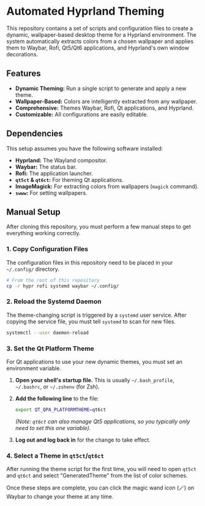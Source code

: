 # Automated Hyprland Theming

This repository contains a set of scripts and configuration files to create a dynamic, wallpaper-based desktop theme for a Hyprland environment. The system automatically extracts colors from a chosen wallpaper and applies them to Waybar, Rofi, Qt5/Qt6 applications, and Hyprland's own window decorations.

## Features

- **Dynamic Theming:** Run a single script to generate and apply a new theme.
- **Wallpaper-Based:** Colors are intelligently extracted from any wallpaper.
- **Comprehensive:** Themes Waybar, Rofi, Qt applications, and Hyprland.
- **Customizable:** All configurations are easily editable.

## Dependencies

This setup assumes you have the following software installed:

- **Hyprland:** The Wayland compositor.
- **Waybar:** The status bar.
- **Rofi:** The application launcher.
- **`qt5ct` & `qt6ct`:** For theming Qt applications.
- **ImageMagick:** For extracting colors from wallpapers (`magick` command).
- **`swww`:** For setting wallpapers.

## Manual Setup

After cloning this repository, you must perform a few manual steps to get everything working correctly.

### 1. Copy Configuration Files

The configuration files in this repository need to be placed in your `~/.config/` directory.

```bash
# From the root of this repository
cp -r hypr rofi systemd waybar ~/.config/
```

### 2. Reload the Systemd Daemon

The theme-changing script is triggered by a `systemd` user service. After copying the service file, you must tell `systemd` to scan for new files.

```bash
systemctl --user daemon-reload
```

### 3. Set the Qt Platform Theme

For Qt applications to use your new dynamic themes, you must set an environment variable.

1.  **Open your shell's startup file.** This is usually `~/.bash_profile`, `~/.bashrc`, or `~/.zshenv` (for Zsh).
2.  **Add the following line** to the file:

    ```bash
    export QT_QPA_PLATFORMTHEME=qt6ct
    ```
    *(Note: `qt6ct` can also manage Qt5 applications, so you typically only need to set this one variable).*

3.  **Log out and log back in** for the change to take effect.

### 4. Select a Theme in `qt5ct`/`qt6ct`

After running the theme script for the first time, you will need to open `qt5ct` and `qt6ct` and select "GeneratedTheme" from the list of color schemes.

Once these steps are complete, you can click the magic wand icon (🪄) on Waybar to change your theme at any time.
